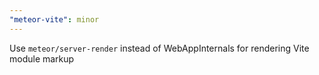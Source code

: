 ```yaml
---
"meteor-vite": minor
---
```


Use `meteor/server-render` instead of WebAppInternals for rendering Vite module markup
